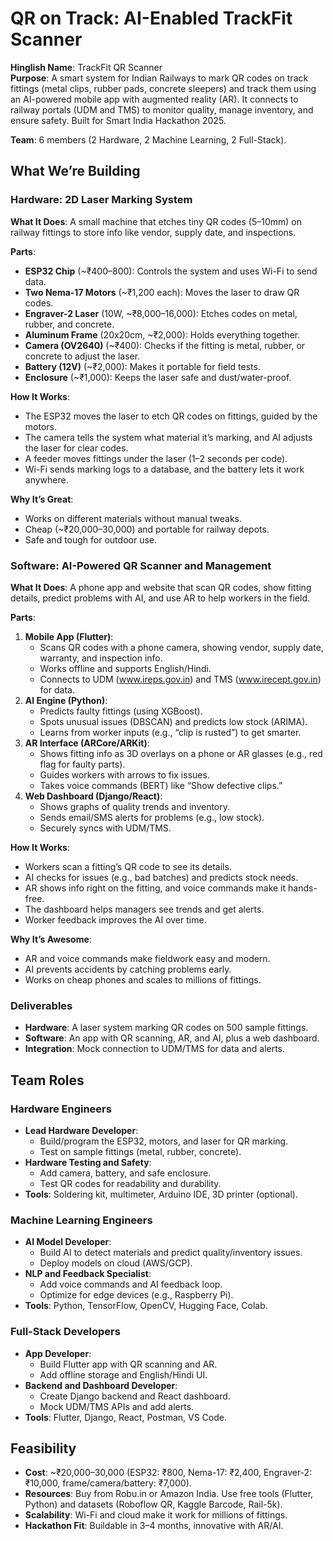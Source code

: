 # QR on Track: AI-Enabled TrackFit Scanner

**Hinglish Name**: TrackFit QR Scanner  
**Purpose**: A smart system for Indian Railways to mark QR codes on track fittings (metal clips, rubber pads, concrete sleepers) and track them using an AI-powered mobile app with augmented reality (AR). It connects to railway portals (UDM and TMS) to monitor quality, manage inventory, and ensure safety. Built for Smart India Hackathon 2025.

**Team**: 6 members (2 Hardware, 2 Machine Learning, 2 Full-Stack).

## What We’re Building

### Hardware: 2D Laser Marking System
**What It Does**: A small machine that etches tiny QR codes (5–10mm) on railway fittings to store info like vendor, supply date, and inspections.

**Parts**:
- **ESP32 Chip** (~₹400–800): Controls the system and uses Wi-Fi to send data.
- **Two Nema-17 Motors** (~₹1,200 each): Moves the laser to draw QR codes.
- **Engraver-2 Laser** (10W, ~₹8,000–16,000): Etches codes on metal, rubber, and concrete.
- **Aluminum Frame** (20x20cm, ~₹2,000): Holds everything together.
- **Camera (OV2640)** (~₹400): Checks if the fitting is metal, rubber, or concrete to adjust the laser.
- **Battery (12V)** (~₹2,000): Makes it portable for field tests.
- **Enclosure** (~₹1,000): Keeps the laser safe and dust/water-proof.

**How It Works**:
- The ESP32 moves the laser to etch QR codes on fittings, guided by the motors.
- The camera tells the system what material it’s marking, and AI adjusts the laser for clear codes.
- A feeder moves fittings under the laser (1–2 seconds per code).
- Wi-Fi sends marking logs to a database, and the battery lets it work anywhere.

**Why It’s Great**:
- Works on different materials without manual tweaks.
- Cheap (~₹20,000–30,000) and portable for railway depots.
- Safe and tough for outdoor use.

### Software: AI-Powered QR Scanner and Management
**What It Does**: A phone app and website that scan QR codes, show fitting details, predict problems with AI, and use AR to help workers in the field.

**Parts**:
1. **Mobile App (Flutter)**:
   - Scans QR codes with a phone camera, showing vendor, supply date, warranty, and inspection info.
   - Works offline and supports English/Hindi.
   - Connects to UDM (www.ireps.gov.in) and TMS (www.irecept.gov.in) for data.
2. **AI Engine (Python)**:
   - Predicts faulty fittings (using XGBoost).
   - Spots unusual issues (DBSCAN) and predicts low stock (ARIMA).
   - Learns from worker inputs (e.g., “clip is rusted”) to get smarter.
3. **AR Interface (ARCore/ARKit)**:
   - Shows fitting info as 3D overlays on a phone or AR glasses (e.g., red flag for faulty parts).
   - Guides workers with arrows to fix issues.
   - Takes voice commands (BERT) like “Show defective clips.”
4. **Web Dashboard (Django/React)**:
   - Shows graphs of quality trends and inventory.
   - Sends email/SMS alerts for problems (e.g., low stock).
   - Securely syncs with UDM/TMS.

**How It Works**:
- Workers scan a fitting’s QR code to see its details.
- AI checks for issues (e.g., bad batches) and predicts stock needs.
- AR shows info right on the fitting, and voice commands make it hands-free.
- The dashboard helps managers see trends and get alerts.
- Worker feedback improves the AI over time.

**Why It’s Awesome**:
- AR and voice commands make fieldwork easy and modern.
- AI prevents accidents by catching problems early.
- Works on cheap phones and scales to millions of fittings.

### Deliverables
- **Hardware**: A laser system marking QR codes on 500 sample fittings.
- **Software**: An app with QR scanning, AR, and AI, plus a web dashboard.
- **Integration**: Mock connection to UDM/TMS for data and alerts.

## Team Roles

### Hardware Engineers
- **Lead Hardware Developer**:
  - Build/program the ESP32, motors, and laser for QR marking.
  - Test on sample fittings (metal, rubber, concrete).
- **Hardware Testing and Safety**:
  - Add camera, battery, and safe enclosure.
  - Test QR codes for readability and durability.
- **Tools**: Soldering kit, multimeter, Arduino IDE, 3D printer (optional).

### Machine Learning Engineers
- **AI Model Developer**:
  - Build AI to detect materials and predict quality/inventory issues.
  - Deploy models on cloud (AWS/GCP).
- **NLP and Feedback Specialist**:
  - Add voice commands and AI feedback loop.
  - Optimize for edge devices (e.g., Raspberry Pi).
- **Tools**: Python, TensorFlow, OpenCV, Hugging Face, Colab.

### Full-Stack Developers
- **App Developer**:
  - Build Flutter app with QR scanning and AR.
  - Add offline storage and English/Hindi UI.
- **Backend and Dashboard Developer**:
  - Create Django backend and React dashboard.
  - Mock UDM/TMS APIs and add alerts.
- **Tools**: Flutter, Django, React, Postman, VS Code.

## Feasibility
- **Cost**: ~₹20,000–30,000 (ESP32: ₹800, Nema-17: ₹2,400, Engraver-2: ₹10,000, frame/camera/battery: ₹7,000).
- **Resources**: Buy from Robu.in or Amazon India. Use free tools (Flutter, Python) and datasets (Roboflow QR, Kaggle Barcode, Rail-5k).
- **Scalability**: Wi-Fi and cloud make it work for millions of fittings.
- **Hackathon Fit**: Buildable in 3–4 months, innovative with AR/AI.
